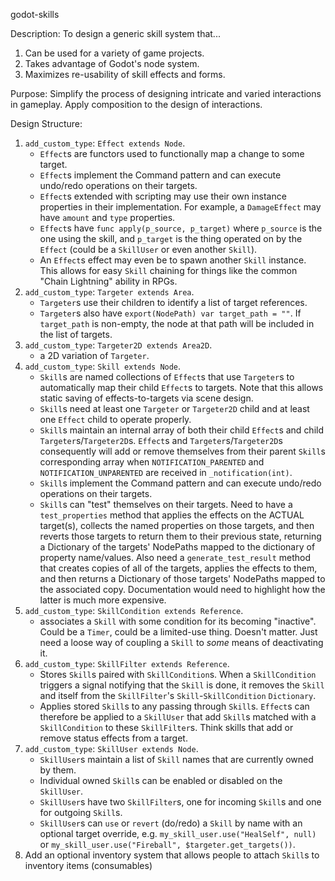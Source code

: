 godot-skills

Description: To design a generic skill system that...

1. Can be used for a variety of game projects.
2. Takes advantage of Godot's node system.
3. Maximizes re-usability of skill effects and forms.

Purpose: Simplify the process of designing intricate and varied interactions in gameplay. Apply composition to the design of interactions.

Design Structure:

1. `add_custom_type`: `Effect extends Node`.
    - `Effect`s are functors used to functionally map a change to some target.
    - `Effect`s implement the Command pattern and can execute undo/redo operations on their targets.
    - `Effect`s extended with scripting may use their own instance properties in their implementation. For example, a `DamageEffect` may have `amount` and `type` properties.
    - `Effect`s have `func apply(p_source, p_target)` where `p_source` is the one using the skill, and `p_target` is the thing operated on by the `Effect` (could be a `SkillUser` or even another `Skill`).
    - An `Effect`s effect may even be to spawn another `Skill` instance. This allows for easy `Skill` chaining for things like the common "Chain Lightning" ability in RPGs.
2. `add_custom_type`: `Targeter extends Area`.
    - `Targeter`s use their children to identify a list of target references.
    - `Targeter`s also have `export(NodePath) var target_path = ""`. If `target_path` is non-empty, the node at that path will be included in the list of targets.
3. `add_custom_type`: `Targeter2D extends Area2D`.
    - a 2D variation of `Targeter`.
4. `add_custom_type`: `Skill extends Node`.
    - `Skill`s are named collections of `Effect`s that use `Targeter`s to automatically map their child `Effect`s to targets. Note that this allows static saving of effects-to-targets via scene design.
    - `Skill`s need at least one `Targeter` or `Targeter2D` child and at least one `Effect` child to operate properly.
    - `Skill`s maintain an internal array of both their child `Effect`s and child `Targeter`s/`Targeter2D`s. `Effect`s and `Targeter`s/`Targeter2D`s consequently will add or remove themselves from their parent `Skill`s corresponding array when `NOTIFICATION_PARENTED` and `NOTIFICATION_UNPARENTED` are received in `_notification(int)`.
    - `Skill`s implement the Command pattern and can execute undo/redo operations on their targets.
    - `Skill`s can "test" themselves on their targets. Need to have a `test_properties` method that applies the effects on the ACTUAL target(s), collects the named properties on those targets, and then reverts those targets to return them to their previous state, returning a Dictionary of the targets' NodePaths mapped to the dictionary of property name/values. Also need a `generate_test_result` method that creates copies of all of the targets, applies the effects to them, and then returns a Dictionary of those targets' NodePaths mapped to the associated copy. Documentation would need to highlight how the latter is much more expensive.
5. `add_custom_type`: `SkillCondition extends Reference`.
    - associates a `Skill` with some condition for its becoming "inactive". Could be a `Timer`, could be a limited-use thing. Doesn't matter. Just need a loose way of coupling a `Skill` to *some* means of deactivating it.
6. `add_custom_type`: `SkillFilter extends Reference`.
    - Stores `Skill`s paired with `SkillCondition`s. When a `SkillCondition` triggers a signal notifying that the `Skill` is done, it removes the `Skill` and itself from the `SkillFilter`'s `Skill`-`SkillCondition` `Dictionary`.
    - Applies stored `Skill`s to any passing through `Skill`s. `Effect`s can therefore be applied to a `SkillUser` that add `Skill`s matched with a `SkillCondition` to these `SkillFilter`s. Think skills that add or remove status effects from a target.
7. `add_custom_type`: `SkillUser extends Node`.
    - `SkillUser`s maintain a list of `Skill` names that are currently owned by them.
    - Individual owned `Skill`s can be enabled or disabled on the `SkillUser`.
    - `SkillUser`s have two `SkillFilter`s, one for incoming `Skill`s and one for outgoing `Skill`s.
    - `SkillUser`s can `use` or `revert` (do/redo) a `Skill` by name with an optional target override, e.g. `my_skill_user.use("HealSelf", null)` or `my_skill_user.use("Fireball", $targeter.get_targets())`.
8. Add an optional inventory system that allows people to attach `Skill`s to inventory items (consumables)